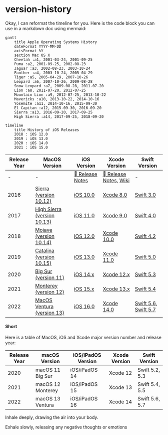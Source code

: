 # version-history

Okay, I can reformat the timeline for you. Here is the code block you can use in a markdown doc using mermaid:

```mermaid
gantt
    title Apple Operating Systems History
    dateFormat YYYY-MM-DD
    axisFormat %Y
    section Mac OS X
    Cheetah :a1, 2001-03-24, 2001-09-25
    Puma :a2, 2001-09-25, 2002-08-23
    Jaguar :a3, 2002-08-23, 2003-10-24
    Panther :a4, 2003-10-24, 2005-04-29
    Tiger :a5, 2005-04-29, 2007-10-26
    Leopard :a6, 2007-10-26, 2009-08-28
    Snow Leopard :a7, 2009-08-28, 2011-07-20
    Lion :a8, 2011-07-20, 2012-07-25
    Mountain Lion :a9, 2012-07-25, 2013-10-22
    Mavericks :a10, 2013-10-22, 2014-10-16
    Yosemite :a11, 2014-10-16, 2015-09-30
    El Capitan :a12, 2015-09-30, 2016-09-20
    Sierra :a13, 2016-09-20, 2017-09-25
    High Sierra :a14, 2017-09-25, 2018-09-20
```

```mermaid
timeline
    title History of iOS Releases
    2018 : iOS 12.0
    2019 : iOS 13.0
    2020 : iOS 14.0
    2021 : iOS 15.0
```



| Release Year | MacOS Version | iOS Version | Xcode Version | Swift Version |
|--------------|---------------|-------------|---------------|--------------|
| - | - | [ Release Notes](https://developer.apple.com/documentation/ios-ipados-release-notes) | [ Release Notes](https://developer.apple.com/documentation/xcode-release-notes), [Wiki](https://en.wikipedia.org/wiki/Xcode) | - |
| 2016         | [Sierra (version 10.12)](https://en.wikipedia.org/wiki/MacOS_Sierra)        | [iOS 10.0](https://en.wikipedia.org/wiki/IOS_10)        | [Xcode 8.0](https://en.wikipedia.org/wiki/Xcode#Xcode_8)        | [Swift 3.0](https://en.wikipedia.org/wiki/Swift_(programming_language)#Swift_3)        |
| 2017         | [High Sierra (version 10.13)](https://en.wikipedia.org/wiki/MacOS_High_Sierra)        | [iOS 11.0](https://en.wikipedia.org/wiki/IOS_11)        | [Xcode 9.0](https://en.wikipedia.org/wiki/Xcode#Xcode_9)        | [Swift 4.0](https://en.wikipedia.org/wiki/Swift_(programming_language)#Swift_4)        |
| 2018         | [Mojave (version 10.14)](https://en.wikipedia.org/wiki/MacOS_Mojave)        | [iOS 12.0](https://en.wikipedia.org/wiki/IOS_12)        | [Xcode 10.0](https://en.wikipedia.org/wiki/Xcode#Xcode_10)        | [Swift 4.2](https://en.wikipedia.org/wiki/Swift_(programming_language)#Swift_4.2)        |
| 2019         | [Catalina (version 10.15)](https://en.wikipedia.org/wiki/MacOS_Catalina)        | [iOS 13.0](https://en.wikipedia.org/wiki/IOS_13)        | [Xcode 11.0](https://en.wikipedia.org/wiki/Xcode#Xcode_11)        | [Swift 5.0](https://en.wikipedia.org/wiki/Swift_(programming_language)#Swift_5)        |
| 2020  | [Big Sur (version 11)](https://en.wikipedia.org/wiki/MacOS_Big_Sur) | [iOS 14.x](https://en.wikipedia.org/wiki/IOS_14)  | [Xcode 12.x](https://en.wikipedia.org/wiki/Xcode#Xcode_12)  | [Swift 5.3](https://en.wikipedia.org/wiki/Swift_(programming_language)#Swift_5.3) |
| 2021 | [Monterey (version 12)](https://en.wikipedia.org/wiki/MacOS_Monterey) | [iOS 15.x](https://en.wikipedia.org/wiki/IOS_15) | [Xcode 13.x](https://en.wikipedia.org/wiki/Xcode#Xcode_13) | [Swift 5.4](https://en.wikipedia.org/wiki/Swift_(programming_language)#Swift_5.4) |
| 2022 | [MacOS Ventura (version 13)](https://en.wikipedia.org/wiki/MacOS_Ventura) | [iOS 16.0](https://en.wikipedia.org/wiki/IOS_16) | [Xcode 14.0](https://en.wikipedia.org/wiki/Xcode#Xcode_14) | [Swift 5.6](https://www.swift.org/blog/swift-5.6-released/), [Swift 5.7](https://www.swift.org/blog/swift-5.7-released/) |


#### Short

Here is a table of MacOS, iOS and Xcode major version number and release year:

| Release Year | macOS Version | iOS/iPadOS Version | Xcode Version | Swift Version |
| --- | --- | --- | --- | --- |
| 2020 | macOS 11 Big Sur | iOS/iPadOS 14 | Xcode 12 | Swift 5.2, 5.3 |
| 2021 | macOS 12 Monterey | iOS/iPadOS 15 | Xcode 13 | Swift 5.4, 5.5 |
| 2022 | macOS 13 Ventura | iOS/iPadOS 16 | Xcode 14 | Swift 5.6, 5.7 |



Inhale deeply, drawing the air into your body. 

Exhale slowly, releasing any negative thoughts or emotions
